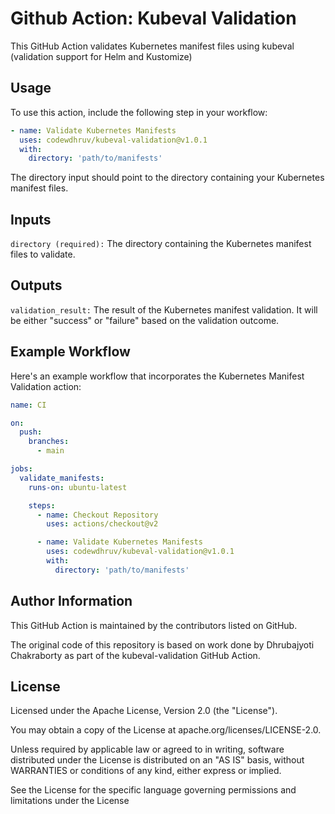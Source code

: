 # Github Action: Kubeval Validation

This GitHub Action validates Kubernetes manifest files using kubeval (validation support for Helm and Kustomize)

## Usage

To use this action, include the following step in your workflow:

```yaml
- name: Validate Kubernetes Manifests
  uses: codewdhruv/kubeval-validation@v1.0.1
  with:
    directory: 'path/to/manifests'
```

The directory input should point to the directory containing your Kubernetes manifest files.

## Inputs

```directory (required):``` The directory containing the Kubernetes manifest files to validate.

## Outputs

```validation_result:``` The result of the Kubernetes manifest validation. It will be either "success" or "failure" based on the validation outcome.

## Example Workflow

Here's an example workflow that incorporates the Kubernetes Manifest Validation action:

```yaml
name: CI

on:
  push:
    branches:
      - main

jobs:
  validate_manifests:
    runs-on: ubuntu-latest

    steps:
      - name: Checkout Repository
        uses: actions/checkout@v2

      - name: Validate Kubernetes Manifests
        uses: codewdhruv/kubeval-validation@v1.0.1
        with:
          directory: 'path/to/manifests'
```

## Author Information

This GitHub Action is maintained by the contributors listed on GitHub.

The original code of this repository is based on work done by Dhrubajyoti Chakraborty as part of the kubeval-validation GitHub Action.

## License

Licensed under the Apache License, Version 2.0 (the "License").

You may obtain a copy of the License at apache.org/licenses/LICENSE-2.0.

Unless required by applicable law or agreed to in writing, software distributed under the License is distributed on an "AS IS" basis, without WARRANTIES or conditions of any kind, either express or implied.

See the License for the specific language governing permissions and limitations under the License
